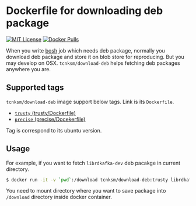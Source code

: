 # Dockerfile for downloading deb package

[![MIT License](http://img.shields.io/badge/license-MIT-blue.svg?style=flat-square)][LICENSE]
[![Docker Pulls](https://img.shields.io/docker/pulls/tcnksm/download-deb.svg?style=flat-square)][dockerhub]

[LICENSE]: https://github.com/tcnksm/dockerfile-download-deb/blob/master/LICENCE
[dockerhub]: https://registry.hub.docker.com/u/tcnksm/download-deb/

When you write [bosh](http://bosh.io/) job which needs deb package, normally you download deb package and store it on blob store for reproducing. But you may develop on OSX. `tcnksm/download-deb` helps fetching deb packages anywhere you are.

## Supported tags

`tcnksm/download-deb` image support below tags. Link is its `Dockerfile`. 

- [`trusty` (trusty/Dockerfile)](trusty/Dockerfile)
- [`precise` (precise/Docekerfile)](precise/Dockerfile)

Tag is correspond to its ubuntu version.

## Usage

For example, if you want to fetch `librdkafka-dev` deb pacakge in current directory.

```bash
$ docker run -it -v `pwd`:/download tcnksm/download-deb:trusty librdkafka-dev
```

You need to mount directory where you want to save package into `/download` directory inside docker container.


